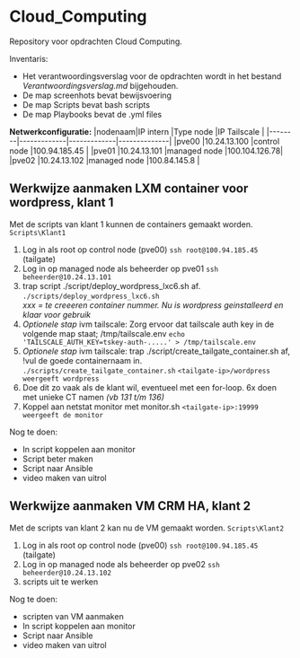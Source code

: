 # Cloud_Computing
Repository voor opdrachten Cloud Computing.

Inventaris:
- Het verantwoordingsverslag voor de opdrachten wordt in het bestand *Verantwoordingsverslag.md* bijgehouden.
- De map screenhots bevat bewijsvoering
- De map Scripts bevat bash scripts
- De map Playbooks bevat de .yml files

**Netwerkconfiguratie:**
|nodenaam|IP intern    |Type node    |IP Tailscale  |
|--------|-------------|-------------|--------------|
|pve00   |10.24.13.100 |control node |100.94.185.45 |
|pve01   |10.24.13.101 |managed node |100.104.126.78|
|pve02   |10.24.13.102 |managed node |100.84.145.8  |

## Werkwijze aanmaken LXM container voor wordpress, klant 1

Met de scripts van klant 1 kunnen de containers gemaakt worden.
`Scripts\Klant1`

1) Log in als root op control node (pve00)
   `ssh root@100.94.185.45` (tailgate)
2) Log in op managed node als beheerder op pve01
   `ssh beheerder@10.24.13.101`
3) trap script ./script/deploy_wordpress_lxc6.sh <xxx> af.
   `./scripts/deploy_wordpress_lxc6.sh`  
    *xxx = te creeeren container nummer. Nu is wordpress geinstalleerd en klaar voor gebruik*
4) *Optionele stap* ivm tailscale: Zorg ervoor dat tailscale auth key in de volgende map staat; /tmp/tailscale.env
    `echo 'TAILSCALE_AUTH_KEY=tskey-auth-.....' > /tmp/tailscale.env`
5) *Optionele stap* ivm tailscale: trap ./script/create_tailgate_container.sh af, !vul de goede containernaam in.
   `./scripts/create_tailgate_container.sh`
   `<tailgate-ip>/wordpress weergeeft wordpress`  
7) Doe dit zo vaak als de klant wil, eventueel met een for-loop.
    6x doen met unieke CT namen *(vb 131 t/m 136)*
8) Koppel aan netstat monitor met monitor.sh
   `<tailgate-ip>:19999 weergeeft de monitor`

Nog te doen:
- In script koppelen aan monitor
- Script beter maken
- Script naar Ansible
- video maken van uitrol

## Werkwijze aanmaken VM CRM HA, klant 2

Met de scripts van klant 2 kan nu de VM gemaakt worden.
`Scripts\Klant2`

1) Log in als root op control node (pve00)
   `ssh root@100.94.185.45` (tailgate)
2) Log in op managed node als beheerder op pve02
   `ssh beheerder@10.24.13.102`
3) scripts uit te werken

Nog te doen:
- scripten van VM aanmaken
- In script koppelen aan monitor
- Script naar Ansible
- video maken van uitrol